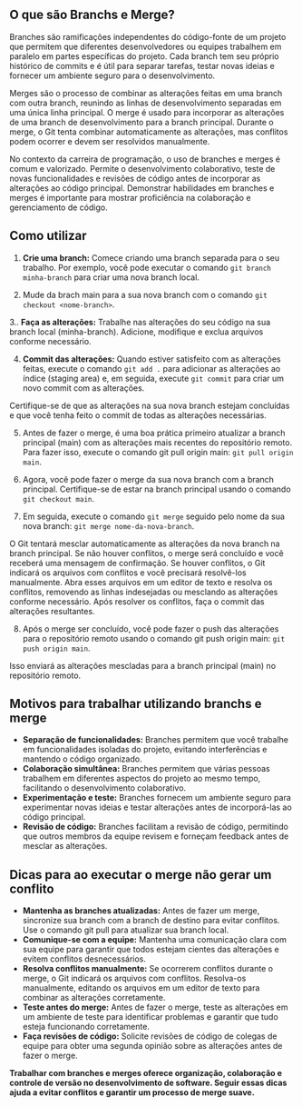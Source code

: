## O que são Branchs e Merge?
Branches são ramificações independentes do código-fonte de um projeto que permitem que diferentes desenvolvedores ou equipes trabalhem em paralelo em partes específicas do projeto. Cada branch tem seu próprio histórico de commits e é útil para separar tarefas, testar novas ideias e fornecer um ambiente seguro para o desenvolvimento.  
  
Merges são o processo de combinar as alterações feitas em uma branch com outra branch, reunindo as linhas de desenvolvimento separadas em uma única linha principal. O merge é usado para incorporar as alterações de uma branch de desenvolvimento para a branch principal. Durante o merge, o Git tenta combinar automaticamente as alterações, mas conflitos podem ocorrer e devem ser resolvidos manualmente.  
  
No contexto da carreira de programação, o uso de branches e merges é comum e valorizado. Permite o desenvolvimento colaborativo, teste de novas funcionalidades e revisões de código antes de incorporar as alterações ao código principal. Demonstrar habilidades em branches e merges é importante para mostrar proficiência na colaboração e gerenciamento de código.  

## Como utilizar
1. **Crie uma branch:** Comece criando uma branch separada para o seu trabalho. Por exemplo, você pode executar o comando `git branch minha-branch` para criar uma nova branch local.

2. Mude da brach main para a sua nova branch com o comando `git checkout <nome-branch>`.
  
3.. **Faça as alterações:** Trabalhe nas alterações do seu código na sua branch local (minha-branch). Adicione, modifique e exclua arquivos conforme necessário.

4. **Commit das alterações:** Quando estiver satisfeito com as alterações feitas, execute o comando `git add .` para adicionar as alterações ao índice (staging area) e, em seguida, execute `git commit` para criar um novo commit com as alterações.
  
Certifique-se de que as alterações na sua nova branch estejam concluídas e que você tenha feito o commit de todas as alterações necessárias.  

5. Antes de fazer o merge, é uma boa prática primeiro atualizar a branch principal (main) com as alterações mais recentes do repositório remoto. Para fazer isso, execute o comando git pull origin main: `git pull origin main`.
  
6. Agora, você pode fazer o merge da sua nova branch com a branch principal. Certifique-se de estar na branch principal usando o comando `git checkout main`.
  
7. Em seguida, execute o comando `git merge` seguido pelo nome da sua nova branch: `git merge nome-da-nova-branch`.
  
O Git tentará mesclar automaticamente as alterações da nova branch na branch principal. Se não houver conflitos, o merge será concluído e você receberá uma mensagem de confirmação. Se houver conflitos, o Git indicará os arquivos com conflitos e você precisará resolvê-los manualmente. Abra esses arquivos em um editor de texto e resolva os conflitos, removendo as linhas indesejadas ou mesclando as alterações conforme necessário. Após resolver os conflitos, faça o commit das alterações resultantes.

8. Após o merge ser concluído, você pode fazer o push das alterações para o repositório remoto usando o comando git push origin main: `git push origin main`.
  
Isso enviará as alterações mescladas para a branch principal (main) no repositório remoto.  

## Motivos para trabalhar utilizando branchs e merge
* **Separação de funcionalidades:** Branches permitem que você trabalhe em funcionalidades isoladas do projeto, evitando interferências e mantendo o código organizado.  
* **Colaboração simultânea:** Branches permitem que várias pessoas trabalhem em diferentes aspectos do projeto ao mesmo tempo, facilitando o desenvolvimento colaborativo.  
* **Experimentação e teste:** Branches fornecem um ambiente seguro para experimentar novas ideias e testar alterações antes de incorporá-las ao código principal.
* **Revisão de código:** Branches facilitam a revisão de código, permitindo que outros membros da equipe revisem e forneçam feedback antes de mesclar as alterações.
  
## Dicas para ao executar o merge não gerar um conflito
* **Mantenha as branches atualizadas:** Antes de fazer um merge, sincronize sua branch com a branch de destino para evitar conflitos. Use o comando git pull para atualizar sua branch local.
* **Comunique-se com a equipe:** Mantenha uma comunicação clara com sua equipe para garantir que todos estejam cientes das alterações e evitem conflitos desnecessários.  
* **Resolva conflitos manualmente:** Se ocorrerem conflitos durante o merge, o Git indicará os arquivos com conflitos. Resolva-os manualmente, editando os arquivos em um editor de texto para combinar as alterações corretamente.
* **Teste antes do merge:** Antes de fazer o merge, teste as alterações em um ambiente de teste para identificar problemas e garantir que tudo esteja funcionando corretamente.  
* **Faça revisões de código:** Solicite revisões de código de colegas de equipe para obter uma segunda opinião sobre as alterações antes de fazer o merge.  

  
**Trabalhar com branches e merges oferece organização, colaboração e controle de versão no desenvolvimento de software. Seguir essas dicas ajuda a evitar conflitos e garantir um processo de merge suave.**  
